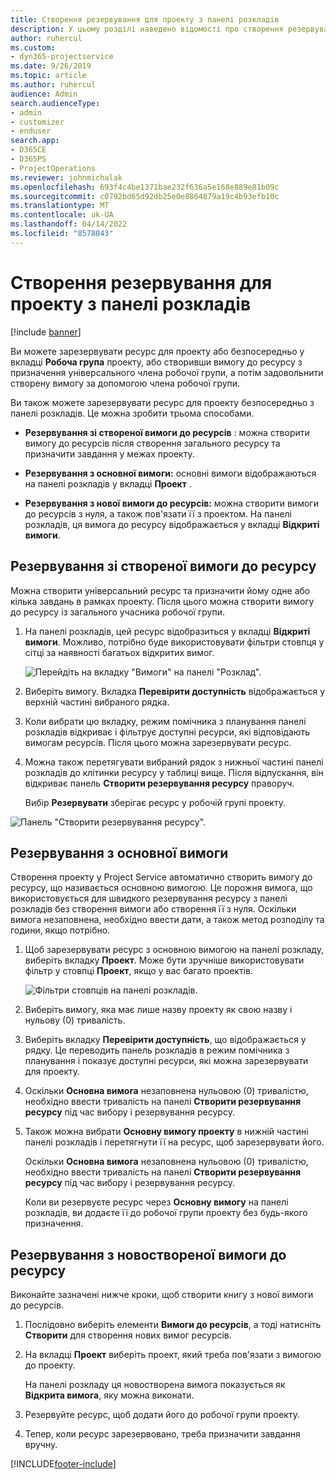 ```yaml
---
title: Створення резервування для проекту з панелі розкладів
description: У цьому розділі наведено відомості про створення резервування проекту з дошки розкладів.
author: ruhercul
ms.custom:
- dyn365-projectservice
ms.date: 9/26/2019
ms.topic: article
ms.author: ruhercul
audience: Admin
search.audienceType:
- admin
- customizer
- enduser
search.app:
- D365CE
- D365PS
- ProjectOperations
ms.reviewer: johnmichalak
ms.openlocfilehash: 693f4c4be1371bae232f636a5e168e889e81b09c
ms.sourcegitcommit: c0792bd65d92db25e0e8864879a19c4b93efb10c
ms.translationtype: MT
ms.contentlocale: uk-UA
ms.lasthandoff: 04/14/2022
ms.locfileid: "8578043"
---
```

# <a name="create-a-project-booking-from-the-schedule-board"></a>Створення резервування для проекту з панелі розкладів

[!include [banner](../includes/psa-now-project-operations.md)]

Ви можете зарезервувати ресурс для проекту або безпосередньо у вкладці **Робоча група** проекту, або створивши вимогу до ресурсу з призначення універсального члена робочої групи, а потім задовольнити створену вимогу за допомогою члена робочої групи.

Ви також можете зарезервувати ресурс для проекту безпосередньо з панелі розкладів. Це можна зробити трьома способами.

- **Резервування зі створеної вимоги до ресурсів** : можна створити вимогу до ресурсів після створення загального ресурсу та призначити завдання у межах проекту.

- **Резервування з основної вимоги:** основні вимоги відображаються на панелі розкладів у вкладці **Проект** . 

- **Резервування з нової вимоги до ресурсів:** можна створити вимоги до ресурсів з нуля, а також пов'язати її з проектом. На панелі розкладів, ця вимога до ресурсу відображається у вкладці **Відкриті вимоги**.

## <a name="book-from-a-generated-resource-requirement"></a>Резервування зі створеної вимоги до ресурсу

Можна створити універсальний ресурс та призначити йому одне або кілька завдань в рамках проекту. Після цього можна створити вимогу до ресурсу із загального учасника робочої групи. 

1.  На панелі розкладів, цей ресурс відобразиться у вкладці **Відкриті вимоги**. Можливо, потрібно буде використовувати фільтри стовпця у сітці за наявності багатьох відкритих вимог. 

    ![Перейдіть на вкладку "Вимоги" на панелі "Розклад".](media/FAQ-Project-Booking-Schedule-Board-1.png "Знімок екрана з таблиці резервувань та призначень")

2. Виберіть вимогу. Вкладка **Перевірити доступність** відображається у верхній частині вибраного рядка.
 
3. Коли вибрати цю вкладку, режим помічника з планування панелі розкладів відкриває і фільтрує доступні ресурси, які відповідають вимогам ресурсів. Після цього можна зарезервувати ресурс.

4. Можна також перетягувати вибраний рядок з нижньої частині панелі розкладів до клітинки ресурсу у таблиці вище. Після відпускання, він відкриває панель **Створити резервування ресурсу** праворуч.

    Вибір **Резервувати** зберігає ресурс у робочій групі проекту.

![Панель "Створити резервування ресурсу".](media/FAQ-Project-Booking-Schedule-Board-6.png "")
 

## <a name="book-from-the-primary-requirement"></a>Резервування з основної вимоги

Створення проекту у Project Service автоматично створить вимогу до ресурсу, що називається основною вимогою. Це порожня вимога, що використовується для швидкого резервування ресурсу з панелі розкладів без створення вимоги або створення її з нуля. Оскільки вимога незаповнена, необхідно ввести дати, а також метод розподілу та години, якщо потрібно. 

1. Щоб зарезервувати ресурс з основною вимогою на панелі розкладу, виберіть вкладку **Проект**. Може бути зручніше використовувати фільтр у стовпці **Проект**, якщо у вас багато проектів.

   ![Фільтри стовпців на панелі розкладів.](media/FAQ-Project-Booking-Schedule-Board-2.png "Знімок екрана з таблиці резервувань та призначень")

2. Виберіть вимогу, яка має лише назву проекту як свою назву і нульову (0) тривалість.

3. Виберіть вкладку **Перевірити доступність**, що відображається у рядку. Це переводить панель розкладів в режим помічника з планування і показує доступні ресурси, які можна зарезервувати для проекту.

4. Оскільки **Основна вимога** незаповнена нульовою (0) тривалістю, необхідно ввести тривалість на панелі **Створити резервування ресурсу** під час вибору і резервування ресурсу.

5. Також можна вибрати **Основну вимогу проекту** в нижній частині панелі розкладів і перетягнути її на ресурс, щоб зарезервувати його.
 
    Оскільки **Основна вимога** незаповнена нульовою (0) тривалістю, необхідно ввести тривалість на панелі **Створити резервування ресурсу** під час вибору і резервування ресурсу.
 
    Коли ви резервуєте ресурс через **Основну вимогу** на панелі розкладів, ви додаєте її до робочої групи проекту без будь-якого призначення.
 
## <a name="book-from-a-new-resource-requirement"></a>Резервування з новоствореної вимоги до ресурсу
Виконайте зазначені нижче кроки, щоб створити книгу з нової вимоги до ресурсів. 

1. Послідовно виберіть елементи **Вимоги до ресурсів**, а тоді натисніть **Створити** для створення нових вимог ресурсів.

2. На вкладці **Проект** виберіть проект, який треба пов'язати з вимогою до проекту.
 
    На панелі розкладу ця новостворена вимога показується як **Відкрита вимога**, яку можна виконати.

3. Резервуйте ресурс, щоб додати його до робочої групи проекту.

4. Тепер, коли ресурс зарезервовано, треба призначити завдання вручну.



[!INCLUDE[footer-include](../includes/footer-banner.md)]
